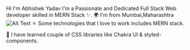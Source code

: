 

Hi  I'm Abhishek Yadav
I'm a Passionate and Dedicated Full Stack Web developer skilled in MERN Stack ✨.
🌍 I'm from Mumbai,Maharashtra
![Alt Text](https://media.giphy.com/media/vFKqnCdLPNOKc/giphy.gif)
⚛️ Some technologies that I love to work includes MERN stack.

🚀 I have learned couple of CSS libraries like Chakra UI & styled-components.
 
 
